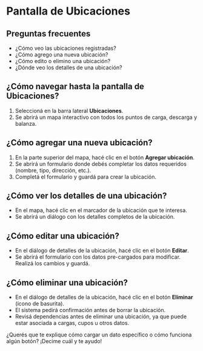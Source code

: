 # Pantalla de Ubicaciones

## Preguntas frecuentes
- ¿Cómo veo las ubicaciones registradas?
- ¿Cómo agrego una nueva ubicación?
- ¿Cómo edito o elimino una ubicación?
- ¿Dónde veo los detalles de una ubicación?

## ¿Cómo navegar hasta la pantalla de Ubicaciones?
1. Seleccioná en la barra lateral **Ubicaciones**.
2. Se abrirá un mapa interactivo con todos los puntos de carga, descarga y balanza.

## ¿Cómo agregar una nueva ubicación?
1. En la parte superior del mapa, hacé clic en el botón **Agregar ubicación**.
2. Se abrirá un formulario donde debés completar los datos requeridos (nombre, tipo, dirección, etc.).
3. Completá el formulario y guardá para crear la ubicación.

## ¿Cómo ver los detalles de una ubicación?
- En el mapa, hacé clic en el marcador de la ubicación que te interesa.
- Se abrirá un diálogo con los detalles completos de la ubicación.

## ¿Cómo editar una ubicación?
- En el diálogo de detalles de la ubicación, hacé clic en el botón **Editar**.
- Se abrirá el formulario con los datos pre-cargados para modificar. Realizá los cambios y guardá.

## ¿Cómo eliminar una ubicación?
- En el diálogo de detalles de la ubicación, hacé clic en el botón **Eliminar** (ícono de basurita).
- El sistema pedirá confirmación antes de borrar la ubicación.
- Revisá dependencias antes de eliminar una ubicación, ya que puede estar asociada a cargas, cupos u otros datos.

¿Querés que te explique cómo cargar un dato específico o cómo funciona algún botón? ¡Decime cuál y te ayudo!
